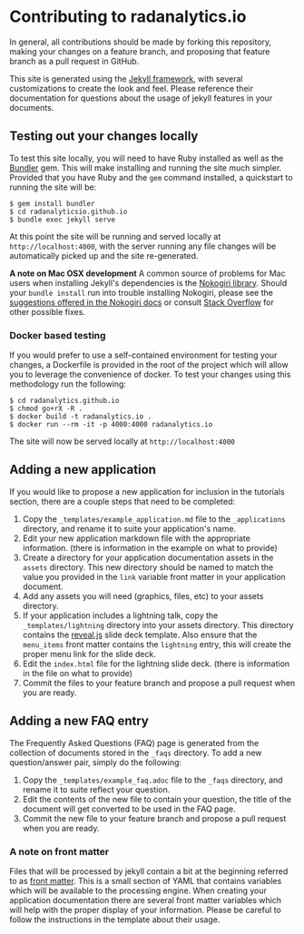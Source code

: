 # Contributing to radanalytics.io

In general, all contributions should be made by forking this repository,
making your changes on a feature branch, and proposing that feature branch
as a pull request in GitHub.

This site is generated using the [Jekyll framework](https://jekyllrb.com),
with several customizations to create the look and feel. Please reference
their documentation for questions about the usage of jekyll features in your
documents.

## Testing out your changes locally

To test this site locally, you will need to have Ruby installed as well as the
[Bundler](https://bundler.io) gem. This will make installing and
running the site much simpler. Provided that you have Ruby and the `gem`
command installed, a quickstart to running the site will be:

```
$ gem install bundler
$ cd radanalyticsio.github.io
$ bundle exec jekyll serve
```

At this point the site will be running and served locally at
`http://localhost:4000`, with the server running any file changes will be
automatically picked up and the site re-generated.

**A note on Mac OSX development**
A common source of problems for Mac users when installing Jekyll's
dependencies is the [Nokogiri library](http://www.nokogiri.org). Should your
`bundle install` run into trouble installing Nokogiri, please see the
[suggestions offered in the Nokogiri docs](http://www.nokogiri.org/tutorials/installing_nokogiri.html#mac_os_x)
or consult [Stack Overflow](https://stackoverflow.com) for other possible
fixes.

### Docker based testing

If you would prefer to use a self-contained environment for testing your
changes, a Dockerfile is provided in the root of the project which will
allow you to leverage the convenience of docker. To test your changes using
this methodology run the following:

```
$ cd radanalytics.github.io
$ chmod go+rX -R .
$ docker build -t radanalytics.io .
$ docker run --rm -it -p 4000:4000 radanalytics.io
```

The site will now be served locally at `http://localhost:4000`

## Adding a new application

If you would like to propose a new application for inclusion in the tutorials
section, there are a couple steps that need to be completed:

1. Copy the `_templates/example_application.md` file to the `_applications`
   directory, and rename it to suite your application's name.
2. Edit your new application markdown file with the appropriate information.
   (there is information in the example on what to provide)
3. Create a directory for your application documentation assets in the
   `assets` directory. This new directory should be named to match the value
   you provided in the `link` variable front matter in your application
   document.
4. Add any assets you will need (graphics, files, etc) to your assets
   directory.
5. If your application includes a lightning talk, copy the
   `_templates/lightning` directory into your assets directory. This
   directory contains the [reveal.js](https://github.com/hakimel/reveal.js)
   slide deck template. Also ensure that the `menu_items` front matter
   contains the `lightning` entry, this will create the proper menu link for
   the slide deck.
6. Edit the `index.html` file for the lightning slide deck. (there is
   information in the file on what to provide)
7. Commit the files to your feature branch and propose a pull request when
   you are ready.

## Adding a new FAQ entry

The Frequently Asked Questions (FAQ) page is generated from the collection of
documents stored in the `_faqs` directory. To add a new question/answer pair,
simply do the following:

1. Copy the `_templates/example_faq.adoc` file to the `_faqs` directory, and
   rename it to suite reflect your question.
1. Edit the contents of the new file to contain your question, the title of
   the document will get converted to be used in the FAQ page.
1. Commit the new file to your feature branch and propose a pull request when
   you are ready.

### A note on front matter

Files that will be processed by jekyll contain a bit at the beginning referred
to as [front matter](https://jekyllrb.com/docs/frontmatter/). This is a small
section of YAML that contains variables which will be available to the
processing engine. When creating your application documentation there are
several front matter variables which will help with the proper display of
your information. Please be careful to follow the instructions in the template
about their usage.
